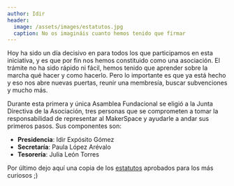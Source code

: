 ```yaml
---
author: Idir
header:
  image: /assets/images/estatutos.jpg
  caption: No os imagináis cuanto hemos tenido que firmar
---
```


Hoy ha sido un día decisivo en para todos los que participamos en esta iniciativa, y es que por fin nos hemos constituido como una asociación. El trámite no ha sido rápido ni fácil, hemos tenido que aprender sobre la marcha qué hacer y como hacerlo. Pero lo importante es que ya está hecho y eso nos abre nuevas puertas, reunir una membresía, buscar subvenciones y mucho más.

Durante esta primera y única Asamblea Fundacional se eligió a la Junta Directiva de la Asociación, tres personas que se comprometen a tomar la responsabilidad de representar al MakerSpace y ayudarle a andar sus primeros pasos. Sus componentes son:
* **Presidencia**: Idir Expósito Gómez
* **Secretaría**: Paula López Arévalo
* **Tesorería**: Julia León Torres

Por último dejo aquí una copia de los [estatutos](/assets/docs/estatutos.pdf) aprobados para los más curiosos ;)
